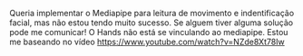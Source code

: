 Queria implementar o Mediapipe para leitura de movimento e indentificação facial, mas não estou tendo muito sucesso. Se alguem tiver alguma solução pode me comunicar!
O Hands não está se vinculando ao mediapipe.
Estou me baseando no vídeo  https://www.youtube.com/watch?v=NZde8Xt78Iw 
